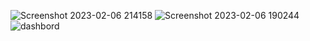 ![Screenshot 2023-02-06 214158](https://user-images.githubusercontent.com/75811912/217027728-189397cd-0605-44bd-8d64-5613aa212dc3.png)
![Screenshot 2023-02-06 190244](https://user-images.githubusercontent.com/75811912/217027741-5715047a-91e1-45d1-a4c0-7665f9f910bd.png)
![dashbord](https://user-images.githubusercontent.com/75811912/217027759-6ed9d8d1-e50f-4c61-960d-d300897803a6.png)
